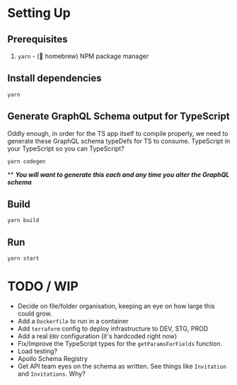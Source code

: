 # Setting Up

## Prerequisites

1. `yarn` - (:beer: homebrew) NPM package manager

## Install dependencies

```console
yarn
```

## Generate GraphQL Schema output for TypeScript

Oddly enough, in order for the TS app itself to compile properly, we need to generate these GraphQL schema typeDefs for TS to consume. TypeScript in your TypeScript so you can TypeScript?

```console
yarn codegen
```

\*\* **_You will want to generate this each and any time you alter the GraphQL schema_**

## Build

```console
yarn build
```

## Run

```console
yarn start
```

# TODO / WIP

- Decide on file/folder organisation, keeping an eye on how large this could grow.
- Add a `Dockerfile` to run in a container
- Add `terraform` config to deploy infrastructure to DEV, STG, PROD
- Add a real `ENV` configuration (it's hardcoded right now)
- Fix/Improve the TypeScript types for the `getParamsForFields` function.
- Load testing?
- Apollo Schema Registry
- Get API team eyes on the schema as written. See things like `Invitation` and `Invitations`. Why?
